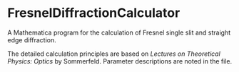 # FresnelDiffractionCalculator
A Mathematica program for the calculation of Fresnel single slit and straight edge diffraction.

The detailed calculation principles are based on *Lectures on Theoretical Physics: Optics* by Sommerfeld.
Parameter descriptions are noted in the file.
